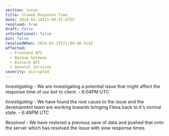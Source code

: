 ```yaml
---
section: issue
title: Slowed Response Time
date: 2024-01-14T21:09:15.675Z
resolved: true
draft: false
informational: false
pin: false
resolvedWhen: 2024-01-15T21:09:48.514Z
affected:
  - Frontend API
  - Backup Gateway
  - Discord API
  - General Services
severity: disrupted
---
```

*Investigating* - We are investigating a potential issue that might affect the response time of our bot to client. - 6:04PM UTC

*Investigating* - We have found the root cause to the issue and the development team are working towards bringing Flexa back to it's normal state. - 6:49PM UTC

*Resolved* - We have restored a previous save of data and pushed that onto the server which has resolved the issue with slow response times.